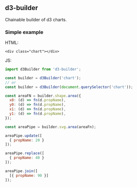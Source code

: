 
## d3-builder

Chainable builder of d3 charts.


### Simple example
HTML:
```
<div class="chart"></div>
```

JS:
```javascript
import d3Builder from 'd3-builder';

const builder = d3Builder('chart');
// or
const builder = d3Builder(document.querySelector('chart'));

const areaFN = builder.shape.area({
  x0: (d) => fn(d.propName),
  y0: (d) => fn(d.propName),
  x1: (d) => fn(d.propName),
  y1: (d) => fn(d.propName),
});

const areaPipe = builder.svg.area(areaFn);

areaPipe.update([
  { propName: 20 }
]);

areaPipe.replace([
  { propName: 40 }
]);

areaPipe.join([
  [{ propName: 90 }]
]);
```

